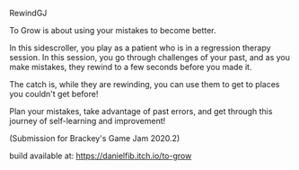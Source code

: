 RewindGJ

To Grow is about using your mistakes to become better.

In this sidescroller, you play as a patient who is in a regression therapy session. In this session, you go through challenges of your past, and as you make mistakes, they rewind to a few seconds before you made it.

The catch is, while they are rewinding, you can use them to get to places you couldn't get before!

Plan your mistakes, take advantage of past errors, and get through this journey of self-learning and improvement! 



(Submission for Brackey's Game Jam 2020.2)

build available at: https://danielfib.itch.io/to-grow
